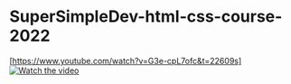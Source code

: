 # SuperSimpleDev-html-css-course-2022
[https://www.youtube.com/watch?v=G3e-cpL7ofc&t=22609s]
[![Watch the video](https://i.imgur.com/vKb2F1B.png)]([https://youtu.be/vt5fpE0bzSY](https://www.youtube.com/watch?v=G3e-cpL7ofc&t=22609s)https://www.youtube.com/watch?v=G3e-cpL7ofc&t=22609s)
